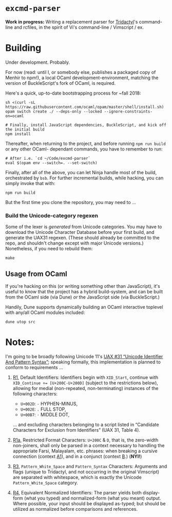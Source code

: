 `excmd-parser`
==============

**Work in progress:** Writing a replacement parser for [Tridactyl][]'s command-line and rcfiles, in
the spirit of Vi's command-line / Vimscript / ex.

   [Tridactyl]: <https://github.com/cmcaine/tridactyl>
      "A Vim-like interface for Firefox, inspired by Vimperator/Pentadactyl."

Building
========
Under development. Probably.

For now (read: until I, or somebody else, publishes a packaged copy of Menhir to npm!), a local
OCaml development-environment, matching the version of BuckleScript's fork of OCaml, is required.

Here's a quick, up-to-date bootstrapping process for ~fall 2018:

    sh <(curl -sL https://raw.githubusercontent.com/ocaml/opam/master/shell/install.sh)
    opam switch create ./ --deps-only --locked --ignore-constraints-on=ocaml

    # Finally, install JavaScript dependencies, BuckleScript, and kick off the initial build
    npm install

Thereafter, when returning to the project, and before running `npm run build` or any other OCaml-
dependant commands, you have to remember to run:

    # After i.e. `cd ~/Code/excmd-parser`
    eval $(opam env --switch=. --set-switch)

Finally, after all of the above, you can let Ninja handle most of the build, orchestrated by `bsb`.
For further incremental builds, while hacking, you can simply invoke that with:

    npm run build

But the first time you clone the repository, you may need to ...

### Build the Unicode-category regexen
Some of the lexer is *generated* from Unicode categories. You may have to download the Unicode
Character Database before your first build, and generate the UAX31 regexen. (These should already be
committed to the repo, and shouldn't change except with major Unicode versions.) Nonetheless, if you
need to rebuild them:

    make

## Usage from OCaml
If you're hacking on this (or writing something other than JavaScript), it's useful to know that the
project has a hybrid build-system, and can be built from the OCaml side (via Dune) *or* the
JavaScript side (via BuckleScript.)

Handily, Dune supports dynamically building an OCaml interactive toplevel with any/all OCaml modules
included:

    dune utop src

Notes:
======
I'm going to be broadly following Unicode 11's [UAX #31 “Unicode Identifier And Pattern
Syntax”][UAX31]; speaking formally, this implementation is planned to conform to requirements ...

1. [R1][], Default Identifiers: Identifiers begin with `XID_Start`, continue with `XID_Continue +=
   [U+200C-U+200D]` (subject to the restrictions below), allowing for medial (non-repeated,
   non-terminating) instances of the following characters:

    - `U+002D`: `-` HYPHEN-MINUS,
    - `U+002E`: `.` FULL STOP,
    - `U+00B7`: `·` MIDDLE DOT,

   ... and excluding characters belonging to a script listed in “Candidate Characters for Exclusion
   from Identifiers” (UAX 31, Table 4).

2. [R1a][], Restricted Format Characters: `U+200C` & `D`, that is, the zero-width non-joiners,
   shall only be parsed in a context necessary to handling the appropriate Farsi, Malayalam, etc.
   phrases: when breaking a cursive connection (context [A1][]), and in a conjunct (context [B][].)
   (**NYI!**)

3. [R3][], `Pattern_White_Space` and `Pattern_Syntax` Characters: Arguments and flags (unique to
   Tridactyl, and not occurring in the original Vimscript) are separated with whitespace, which is
   exactly the Unicode `Pattern_White_Space` category.

4. [R4][], Equivalent Normalized Identifiers: The parser yields both display-form (what you typed)
   and normalized-form (what you meant) output. Where possible, your input should be displayed
   as-typed; but should be utilized as normalized before comparisons and references.

   [UAX31]: <http://unicode.org/reports/tr31/>
   [R1]: <http://unicode.org/reports/tr31/#R1>
   [R1a]: <http://unicode.org/reports/tr31/#R1a>
   [A1]: <http://unicode.org/reports/tr31/#A1>
   [B]: <http://unicode.org/reports/tr31/#B>
   [R3]: <http://unicode.org/reports/tr31/#R3>
   [R4]: <http://unicode.org/reports/tr31/#R4>
